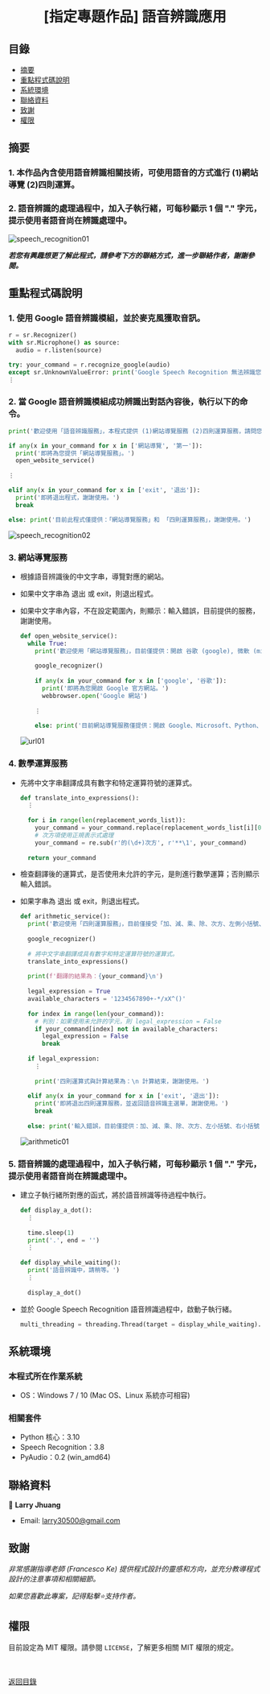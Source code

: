 <h1 align="center">
  <br>
  [指定專題作品] 語音辨識應用
</h1>


## 目錄
* [摘要](#摘要)
* [重點程式碼說明](#重點說明)
* [系統環境](#系統環境)
* [聯絡資料](#聯絡資料)
* [致謝](#致謝)
* [權限](#權限)


## 摘要
### 1. 本作品內含使用語音辨識相關技術，可使用語音的方式進行 (1)網站導覽 (2)四則運算。
### 2. 語音辨識的處理過程中，加入子執行緒，可每秒顯示 1 個 "." 字元，提示使用者語音尚在辨識處理中。

![speech_recognition01](images/speech_recognition01.gif)

<strong><em>若您有興趣想更了解此程式，請參考下方的聯絡方式，進一步聯絡作者，謝謝參閱。</em></strong>


## 重點程式碼說明
### 1. 使用 Google 語音辨識模組，並於麥克風獲取音訊。
  ```python
  r = sr.Recognizer()
  with sr.Microphone() as source:
    audio = r.listen(source)

  try: your_command = r.recognize_google(audio)
  except sr.UnknownValueError: print('Google Speech Recognition 無法辨識您說的話。')
  ⋮
  ```
  
### 2. 當 Google 語音辨識模組成功辨識出對話內容後，執行以下的命令。
  ```python
  print('歡迎使用「語音辨識服務」，本程式提供 (1)網站導覽服務 (2)四則運算服務，請問您想要使用哪一種服務？\n(如果想要「退出程式」，請說 exit 或 退出。)\n')
  
  if any(x in your_command for x in ['網站導覽', '第一']):
    print('即將為您提供「網站導覽服務」。')
    open_website_service()
    
  ⋮
  
  elif any(x in your_command for x in ['exit', '退出']):
    print('即將退出程式，謝謝使用。')
    break
  
  else: print('目前此程式僅提供：「網站導覽服務」和 「四則運算服務」，謝謝使用。')
  ```
  
  ![speech_recognition02](images/speech_recognition02.gif)

### 3. 網站導覽服務
* 根據語音辨識後的中文字串，導覽對應的網站。
* 如果中文字串為 退出 或 exit，則退出程式。
* 如果中文字串內容，不在設定範圍內，則顯示：輸入錯誤，目前提供的服務，謝謝使用。
  ```python
  def open_website_service():    
    while True:
      print('歡迎使用「網站導覽服務」，目前僅提供：開啟 谷歌 (google), 微軟 (microsoft), Python, 維基百科 (wiki) 等 4 個網站的首頁。\n請問您想要前往哪個網站？\n(如果想要「退出本服務」，請說 exit 或 退出。)\n')
      
      google_recognizer()
      
      if any(x in your_command for x in ['google', '谷歌']):
        print('即將為您開啟 Google 官方網站。')
        webbrowser.open('Google 網站')
        
      ⋮
      
      else: print('目前網站導覽服務僅提供：開啟 Google、Microsoft、Python、Wiki 官方網站的服務，謝謝使用。')  
  ```

  ![url01](images/url01.gif)
  
### 4. 數學運算服務
* 先將中文字串翻譯成具有數字和特定運算符號的運算式。
  ```python
  def translate_into_expressions():
    ⋮
    
    for i in range(len(replacement_words_list)):
      your_command = your_command.replace(replacement_words_list[i][0], replacement_words_list[i][1])      
      # 次方項使用正規表示式處理
      your_command = re.sub(r'的(\d+)次方', r'**\1', your_command)
      
    return your_command
  ```
    
* 檢查翻譯後的運算式，是否使用未允許的字元，是則進行數學運算；否則顯示輸入錯誤。
* 如果字串為 退出 或 exit，則退出程式。
  ```python
  def arithmetic_service():
    print('歡迎使用「四則運算服務」，目前僅接受「加、減、乘、除、次方、左側小括號、右側小括號」之運算功能。\n請說出您想要計算的公式！\n(如果想要「退出本服務」，請說 exit 或 退出。)\n')
    
    google_recognizer()
    
    # 將中文字串翻譯成具有數字和特定運算符號的運算式。
    translate_into_expressions()
    
    print(f'翻譯的結果為：{your_command}\n')
    
    legal_expression = True
    available_characters = '1234567890+-*/xX^()'
    
    for index in range(len(your_command)):
      # 判別：如果使用未允許的字元，則 legal_expression = False
      if your_command[index] not in available_characters:
        legal_expression = False
        break
    
    if legal_expression:
      ⋮
      
      print('四則運算式與計算結果為：\n 計算結束，謝謝使用。')
      
    elif any(x in your_command for x in ['exit', '退出']):
      print('即將退出四則運算服務，並返回語音辨識主選單，謝謝使用。')
      break
           
    else: print('輸入錯誤，目前僅提供：加、減、乘、除、次方、左小括號、右小括號 的四則運算服務，謝謝使用。')
  ```
  
  ![arithmetic01](images/arithmetic01.gif)

### 5. 語音辨識的處理過程中，加入子執行緒，可每秒顯示 1 個 "." 字元，提示使用者語音尚在辨識處理中。 
* 建立子執行緒所對應的函式，將於語音辨識等待過程中執行。
  ```python   
  def display_a_dot():
    ⋮
    
    time.sleep(1)
    print('.', end = '')
    ⋮
    
  def display_while_waiting():
    print('語音辨識中，請稍等。')
    ⋮
    
    display_a_dot()  
  ```
  
* 並於 Google Speech Recognition 語音辨識過程中，啟動子執行緒。
  ```python
  multi_threading = threading.Thread(target = display_while_waiting).start()
  ```


## 系統環境
### 本程式所在作業系統
* OS：Windows 7 / 10 (Mac OS、Linux 系統亦可相容)

### 相關套件
* Python 核心：3.10
* Speech Recognition：3.8
* PyAudio：0.2 (win_amd64)


## 聯絡資料
👤 **Larry Jhuang**
  * Email: larry30500@gmail.com


## 致謝
*非常感謝指導老師 (Francesco Ke) 提供程式設計的靈感和方向，並充分教導程式設計的注意事項和相關細節。*

*如果您喜歡此專案，記得點擊⭐️支持作者。*


## 權限
目前設定為 MIT 權限。請參閱 `LICENSE`，了解更多相關 MIT 權限的規定。

<br><br>[返回目錄](#目錄)
